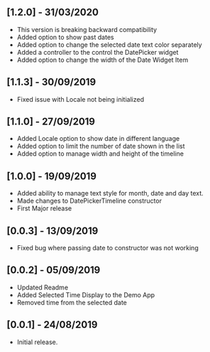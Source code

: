 ## [1.2.0] - 31/03/2020

* This version is breaking backward compatibility
* Added option to show past dates
* Added option to change the selected date text color separately
* Added a controller to the control the DatePicker widget
* Added option to change the width of the Date Widget Item

## [1.1.3] - 30/09/2019

* Fixed issue with Locale not being initialized

## [1.1.0] - 27/09/2019

* Added Locale option to show date in different language
* Added option to limit the number of date shown in the list
* Added option to manage width and height of the timeline

## [1.0.0] - 19/09/2019

* Added ability to manage text style for month, date and day text.
* Made changes to DatePickerTimeline constructor
* First Major release

## [0.0.3] - 13/09/2019

* Fixed bug where passing date to constructor was not working

## [0.0.2] - 05/09/2019

* Updated Readme 
* Added Selected Time Display to the Demo App
* Removed time from the selected date


## [0.0.1] - 24/08/2019

* Initial release.
